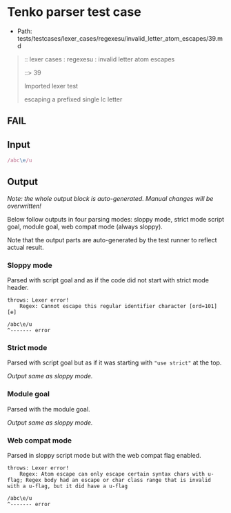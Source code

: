 # Tenko parser test case

- Path: tests/testcases/lexer_cases/regexesu/invalid_letter_atom_escapes/39.md

> :: lexer cases : regexesu : invalid letter atom escapes
>
> ::> 39
>
> Imported lexer test
>
> escaping a prefixed single lc letter

## FAIL

## Input

`````js
/abc\e/u
`````

## Output

_Note: the whole output block is auto-generated. Manual changes will be overwritten!_

Below follow outputs in four parsing modes: sloppy mode, strict mode script goal, module goal, web compat mode (always sloppy).

Note that the output parts are auto-generated by the test runner to reflect actual result.

### Sloppy mode

Parsed with script goal and as if the code did not start with strict mode header.

`````
throws: Lexer error!
    Regex: Cannot escape this regular identifier character [ord=101][e]

/abc\e/u
^------- error
`````

### Strict mode

Parsed with script goal but as if it was starting with `"use strict"` at the top.

_Output same as sloppy mode._

### Module goal

Parsed with the module goal.

_Output same as sloppy mode._

### Web compat mode

Parsed in sloppy script mode but with the web compat flag enabled.

`````
throws: Lexer error!
    Regex: Atom escape can only escape certain syntax chars with u-flag; Regex body had an escape or char class range that is invalid with a u-flag, but it did have a u-flag

/abc\e/u
^------- error
`````


